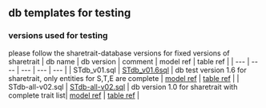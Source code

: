 ## db templates for testing

### versions used for testing

please follow the sharetrait-database versions for fixed versions of sharetrait
| db name | db version |  comment | model ref | table ref |
| --- | ---- | --- | ---  | --- |
| STdb_v01.sql | [STdb_v01.6sql](https://github.com/ShareTraitProject/ShareTraitDatabase/tree/main/db/STdb_v01) | db test version 1.6 for sharetrait, only entities for S,T,E are complete | [model ref](https://github.com/ShareTraitProject/ShareTraitDatabase/blob/main/diagrams/ShareTrait_categories_0-9-4-MOLTES_v0.2.2.drawio.png) | [table ref](https://github.com/ShareTraitProject/ShareTraitDatabase/tree/main/tables/table_values_v01) |
| STdb-all-v02.sql | [STdb-all-v02.sql](https://github.com/ShareTraitProject/ShareTraitDatabase/blob/main/db/stdb-all/stdb-all-v1.0.0.sql) | db version 1.0 for sharetrait with complete trait list| [model ref](https://github.com/ShareTraitProject/ShareTraitDatabase/blob/main/diagrams/ShareTraitDB-DOMELT-v1.0.png) | [table ref](https://github.com/ShareTraitProject/ShareTraitDatabase/tree/main/tables/table_values_v02) |


